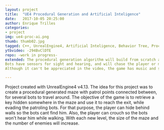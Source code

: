 ```yaml
---
layout: project
title:  "UE4 Procedural Generation and Artificial Inteligence"
date:   2017-10-05 20:25:00
author: Enrique Trilles
categories:
- project
img: ue4-proc-ai.png
thumb: thumb02.jpg
tagged: C++, UnrealEngine4, Artificial Inteligence, Behavior Tree, Procedural Generation
ytbvideo: -294BvClDTE
repo: -work in progress-
extended: The procedural generation algorithm will build from scratch and at runtime a new maze everytime the level is loaded, making a completely different labirynth every time the game is launched.
Bots have sensors for sight and hearing, and will chase the player or move to the location of the hearing sound.
Although it can't be appreciated in the video, the game has music and sound effects for almost all the actions of the player. Everything music and sound related is handled with FMOD and its corresponding plugin for Unreal.

---
```


Project created with UnrealEngine4 v4.13. The idea for this project was to create a procedural generated maze with patrol points connected between, for several bots to travel around.
The objective of the game is to retrieve a key hidden somewhere in the maze and use it to reach the exit, while evading the patroling bots. For that purpose, the player can hide behind walls so the bots cant find him. Also, the player can crouch so the bots won't hear him while walking. With each new level, the size of the maze and the number of enemies will increase.

